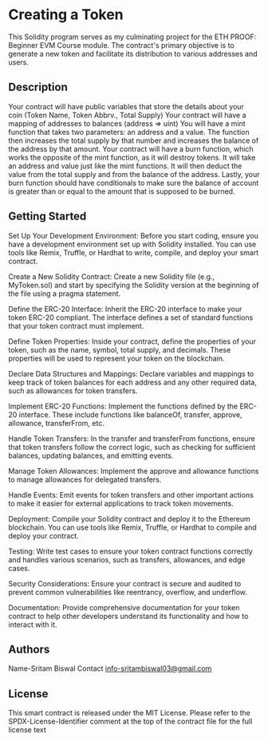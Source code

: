 # Creating a Token

This Solidity program serves as my culminating project for the ETH PROOF: Beginner EVM Course module. The contract's primary objective is to generate a new token and facilitate its distribution to various addresses and users.

## Description
Your contract will have public variables that store the details about your coin (Token Name, Token Abbrv., Total Supply)
Your contract will have a mapping of addresses to balances (address => uint)
You will have a mint function that takes two parameters: an address and a value. The function then increases the total supply by that number and increases the balance of the address by that amount.
Your contract will have a burn function, which works the opposite of the mint function, as it will destroy tokens. It will take an address and value just like the mint functions. It will then deduct the value from the total supply and from the balance of the address.
Lastly, your burn function should have conditionals to make sure the balance of account is greater than or equal to the amount that is supposed to be burned.

## Getting Started

Set Up Your Development Environment:
Before you start coding, ensure you have a development environment set up with Solidity installed. You can use tools like Remix, Truffle, or Hardhat to write, compile, and deploy your smart contract.

Create a New Solidity Contract:
Create a new Solidity file (e.g., MyToken.sol) and start by specifying the Solidity version at the beginning of the file using a pragma statement.

Define the ERC-20 Interface:
Inherit the ERC-20 interface to make your token ERC-20 compliant. The interface defines a set of standard functions that your token contract must implement.

Define Token Properties:
Inside your contract, define the properties of your token, such as the name, symbol, total supply, and decimals. These properties will be used to represent your token on the blockchain.

Declare Data Structures and Mappings:
Declare variables and mappings to keep track of token balances for each address and any other required data, such as allowances for token transfers.

Implement ERC-20 Functions:
Implement the functions defined by the ERC-20 interface. These include functions like balanceOf, transfer, approve, allowance, transferFrom, etc.

Handle Token Transfers:
In the transfer and transferFrom functions, ensure that token transfers follow the correct logic, such as checking for sufficient balances, updating balances, and emitting events.

Manage Token Allowances:
Implement the approve and allowance functions to manage allowances for delegated transfers.

Handle Events:
Emit events for token transfers and other important actions to make it easier for external applications to track token movements.

Deployment:
Compile your Solidity contract and deploy it to the Ethereum blockchain. You can use tools like Remix, Truffle, or Hardhat to compile and deploy your contract.

Testing:
Write test cases to ensure your token contract functions correctly and handles various scenarios, such as transfers, allowances, and edge cases.

Security Considerations:
Ensure your contract is secure and audited to prevent common vulnerabilities like reentrancy, overflow, and underflow.

Documentation:
Provide comprehensive documentation for your token contract to help other developers understand its functionality and how to interact with it.



## Authors

Name-Sritam Biswal
Contact info-sritambiswal03@gmail.com


## License

This smart contract is released under the MIT License. Please refer to the SPDX-License-Identifier comment at the top of the contract file for the full license text


